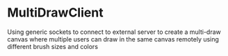 # MultiDrawClient
Using generic sockets to connect to external server to create a multi-draw canvas where multiple users can draw in the same canvas remotely using different brush sizes and colors
